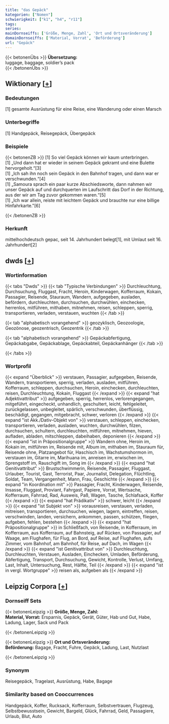 ```yaml
---
title: "das Gepäck"
kategorien: ["Nomen"]
schwierigkeit: ["k1", "h4", "r11"]
tags:
series:
mainDornseiffs: ['Größe, Menge, Zahl', 'Ort und Ortsveränderung']
domainDornseiffs: ['Material, Vorrat', 'Beförderung']
url: "Gepäck"
---
```


{{< betonenÜbs >}}
**Übersetzung:**  
luggage, baggage, soldier’s pack  
{{< /betonenÜbs >}}

## Wiktionary [[+](https://de.wiktionary.org/wiki/Gepäck)]

### Bedeutungen
[1] gesamte Ausrüstung für eine Reise, eine Wanderung oder einen Marsch  

### Unterbegriffe
[1] Handgepäck, Reisegepäck, Übergepäck  

### Beispiele
{{< betonenZB >}}
[1] So viel Gepäck können wir kaum unterbringen.  
[1] „Und dann hat er wieder in seinem Gepäck gekramt und eine Bulette hervorgeholt.“[3]  
[1] „Ich sah ihn noch sein Gepäck in den Bahnhof tragen, und dann war er verschwunden.“[4]  
[1] „Samoura sprach ein paar kurze Abschiedsworte, dann nahmen wir unser Gepäck auf und durchquerten im Laufschritt das Dorf in der Richtung, aus der wir am Tag zuvor gekommen waren.“[5]  
[1] „Ich war allein, reiste mit leichtem Gepäck und brauchte nur eine billige Hinfahrkarte."[6]  

{{< /betonenZB >}}
### Herkunft
mittelhochdeutsch gepac, seit 14. Jahrhundert belegt[1], mit Umlaut seit 16. Jahrhundert[2]  



## dwds [[+](https://www.dwds.de/wb/Gepäck)]

### Wortinformation
{{< tabs "Dwds" >}}
{{< tab "Typische Verbindungen" >}}
Durchleuchtung, Durchsuchung, Fluggast, Fracht, Heroin, Kinderwagen, Kofferraum, Kokain, Passagier, Reisende, Stauraum, Wandern, aufgegeben, ausladen, befördern, durchleuchten, durchsuchen, durchwühlen, einchecken, herrenlos, mitführen, mithaben, mitnehmen, reisen, schleppen, sperrig, transportieren, verladen, verstauen, wuchten
{{< /tab >}}

{{< tab "alphabetisch vorangehend" >}}
geozyklisch, Geozoologie, Geozönose, geozentrisch, Geozentrik
{{< /tab >}}

{{< tab "alphabetisch vorangehend" >}}
Gepäckabfertigung, Gepäckabgabe, Gepäckablage, Gepäckabteil, Gepäckanhänger
{{< /tab >}}

{{< /tabs >}}

### Wortprofil
{{< expand "Überblick" >}} verstauen, Passagier, aufgegeben, Reisende, Wandern, transportieren, sperrig, verladen, ausladen, mitführen, Kofferraum, schleppen, durchsuchen, Heroin, einchecken, durchleuchten, reisen, Durchleuchtung, Kokain, Fluggast {{< /expand >}}
{{< expand "hat Adjektivattribut" >}} aufgegeben, sperrig, herrenlos, verlorengegangen, mitgeführt, eingecheckt, unhandlich, geschultert, leicht, fehlgeleitet, zurückgelassen, unbegleitet, spärlich, verschwunden, überflüssig, beschädigt, gegangen, mitgebracht, schwer, verloren {{< /expand >}}
{{< expand "ist Akk./Dativ-Objekt von" >}} verstauen, schleppen, einchecken, transportieren, verladen, ausladen, wuchten, durchwühlen, filzen, durchsuchen, schultern, durchleuchten, mitführen, mitnehmen, hieven, aufladen, abladen, mitschleppen, dabeihaben, deponieren {{< /expand >}}
{{< expand "ist in Präpositionalgruppe" >}} Wandern ohne, Heroin im, Kokain im, mitführen im, Reisende mit, Album im, mithaben im, Stauraum für, Reisende ohne, Platzangebot für, Haschisch im, Wachstumshormon im, verstauen im, Gitarre im, Marihuana im, anreisen im, erwischen im, Sprengstoff im, Rauschgift im, Song im {{< /expand >}}
{{< expand "hat Genitivattribut" >}} Brustschwimmerin, Reisende, Passagier, Fluggast, Urlauber, Tourist, Gast, Terrorist, Paar, Journalist, Delegation, Flüchtling, Soldat, Team, Vergangenheit, Mann, Frau, Geschichte {{< /expand >}}
{{< expand "in Koordination mit" >}} Passagier, Fracht, Kinderwagen, Reisende, Insasse, Fluggast, Proviant, Fahrgast, Papiere, Vorrat, Wertsache, Kofferraum, Fahrrad, Rad, Ausweis, Paß, Wagen, Tasche, Schlafsack, Koffer {{< /expand >}}
{{< expand "hat Prädikativ" >}} schwer, leicht {{< /expand >}}
{{< expand "ist Subjekt von" >}} vorausreisen, verstauen, verladen, mitreisen, transportieren, durchsuchen, wiegen, lagern, eintreffen, reisen, verschwinden, landen, versichern, ankommen, passen, schützen, fliegen, aufgeben, fehlen, bestehen {{< /expand >}}
{{< expand "hat Präpositionalgruppe" >}} in Schließfach, von Reisende, in Kofferraum, im Kofferraum, aus Kofferraum, auf Bahnsteig, auf Rücken, von Passagier, auf Waage, am Flughafen, für Flug, an Bord, auf Reise, auf Flughafen, aufs Zimmer, vom Bahnhof, am Bahnhof, für Reise, auf Dach, im Wagen {{< /expand >}}
{{< expand "ist Genitivattribut von" >}} Durchleuchtung, Durchleuchten, Verstauen, Ausladen, Einchecken, Umladen, Beförderung, Abfertigung, Transport, Durchsuchung, Gewicht, Kontrolle, Verlust, Umfang, Last, Inhalt, Untersuchung, Rest, Hälfte, Teil {{< /expand >}}
{{< expand "ist in vergl. Wortgruppe" >}} reisen als, aufgeben als {{< /expand >}}

## Leipzig Corpora [[+](https://corpora.uni-leipzig.de/en/res?word=Gepäck&corpusId=deu_newscrawl-public_2018)]

### Dornseiff Sets
{{< betonenLeipzig >}}
**Größe, Menge, Zahl:**  
**Material, Vorrat:** Ersparnis, Gepäck, Gerät, Güter, Hab und Gut, Habe, Ladung, Lager, Sack und Pack  

{{< /betonenLeipzig >}}


{{< betonenLeipzig >}}
**Ort und Ortsveränderung:**  
**Beförderung:** Bagage, Fracht, Fuhre, Gepäck, Ladung, Last, Nutzlast  

{{< /betonenLeipzig >}}

### Synonym
Reisegepäck, Tragelast, Ausrüstung, Habe, Bagage


### Similarity based on Cooccurrences
Handgepäck, Koffer, Rucksack, Kofferraum, Selbstvertrauen, Flugzeug, Selbstbewusstsein, Gewicht, Bargeld, Glück, Fahrrad, Geld, Passagiere, Urlaub, Blut, Auto

